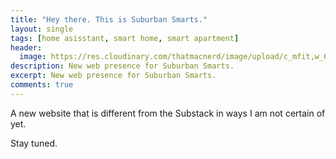 ```yaml
---
title: "Hey there. This is Suburban Smarts."
layout: single
tags: [home asisstant, smart home, smart apartment]
header:
  image: https://res.cloudinary.com/thatmacnerd/image/upload/c_mfit,w_679/v1632100277/header.jpg
description: New web presence for Suburban Smarts.
excerpt: New web presence for Suburban Smarts.
comments: true
---
```

A new website that is different from the Substack in ways I am not certain of yet.

Stay tuned.